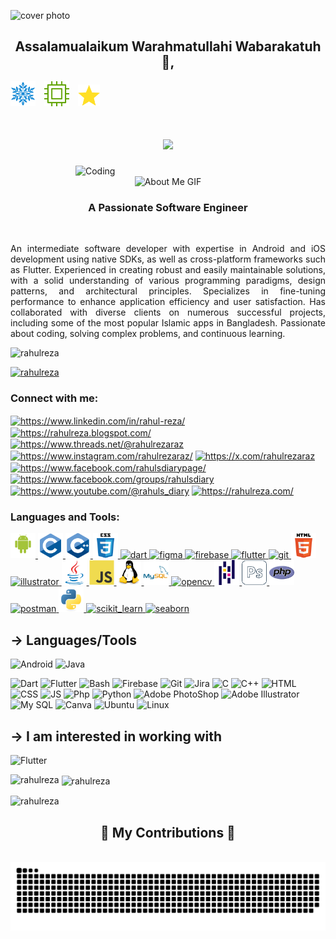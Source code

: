 <!-- ### Hi there 👋, I am Md. Rahul Reza.
#### Flutter App Developer
![Flutter App Developer](https://www.facebook.com/photo.php?fbid=3122435071390388&set=pb.100008717775945.-2207520000.&type=3)

I made this project just for fun, it allows you to create nice and simple GitHub Readme files that you can copy/paste and use in your profile.

Skills: 🎯 C/C++ 🎯 Java/ Javascript/ Java Swing 🎯 HTML/CSS/PHP/MySql 🎯 Flutter/Dart 🎯 Android App Development



[<img src='https://cdn.jsdelivr.net/npm/simple-icons@3.0.1/icons/github.svg' alt='github' height='40'>](https://github.com/https://github.com/Rahulreza)  [<img src='https://cdn.jsdelivr.net/npm/simple-icons@3.0.1/icons/linkedin.svg' alt='linkedin' height='40'>](https://www.linkedin.com/in/https://www.linkedin.com/in/rahul-reza//)   -->

<!--
<img align="top" alt="Coding"  src="https://scontent.fspd3-1.fna.fbcdn.net/v/t39.30808-6/337868943_765108145231828_1230565396232606782_n.png?stp=dst-jpg&_nc_cat=110&ccb=1-7&_nc_sid=19026a&_nc_eui2=AeEgwePimgEr96hbrTJVS6ahHLblyzOix3ActuXLM6LHcLMWXaEAg-K0PF2MY0hwM5pmqmJVn5HbbH6tZV0AaAls&_nc_ohc=BdTwFZiEy-UAX9dlW14&_nc_ht=scontent.fspd3-1.fna&oh=00_AfCk7GohWiRsIVNOxUppkMk_PfBODww6Z0Hj6ZVcWQChhw&oe=646236E0"> -->
![cover photo](https://github.com/Rahulreza/Rahulreza/assets/48874418/bb192198-d66d-4e0e-b502-869a081f38bc)
<h2 align="center">Assalamualaikum Warahmatullahi Wabarakatuh 👋, </h2>

<a href='https://archiveprogram.github.com/'><img src='https://raw.githubusercontent.com/acervenky/animated-github-badges/master/assets/acbadge.gif' width='40' height='40'></a> <a href='https://docs.github.com/en/developers'><img src='https://raw.githubusercontent.com/acervenky/animated-github-badges/master/assets/devbadge.gif' width='40' height='40'></a> <a href='https://stars.github.com/'><img src='https://raw.githubusercontent.com/acervenky/animated-github-badges/master/assets/starbadge.gif' width='35' height='35'></a> 

<h1 align="center">
    <img src="https://readme-typing-svg.herokuapp.com/?font=Righteous&size=35&center=true&vCenter=true&width=500&height=70&duration=4000&lines=Hi+There!+👋;+I'm+Md.+Rahul+Reza!;" />
</h1>
<img align="right" alt="Coding" width="400" src="https://cybetiq.com/wp-content/themes/CybetiqTheme/img/Mobile-Application.gif">
<div align="center">
<img src="https://github.com/7oSkaaa/7oSkaaa/blob/main/Images/about_me.gif?raw=true" alt="About Me GIF" width="180px">
</div>
<h3 align="center">A Passionate Software Engineer</h3>

<br/>
<!--
<h1 align="center">Hi 👋, I'm Md. Rahul Reza</h1>
<h3 align="center">A passionate Flutter App Developer</h3>-->
<p align = "justify"> An intermediate software developer with expertise in Android and iOS development using native SDKs, as well as cross-platform frameworks such as Flutter. Experienced in creating robust and easily maintainable solutions, with a solid understanding of various programming paradigms, design patterns, and architectural principles. Specializes in fine-tuning performance to enhance application efficiency and user satisfaction. Has collaborated with diverse clients on numerous successful projects, including some of the most popular Islamic apps in Bangladesh. Passionate about coding, solving complex problems, and continuous learning.</p>

<p align="left"> <img src="https://komarev.com/ghpvc/?username=rahulreza&label=Profile%20views&color=0e75b6&style=flat" alt="rahulreza" /> </p>

<p align="left"> <a href="https://github.com/ryo-ma/github-profile-trophy"><img src="https://github-profile-trophy.vercel.app/?username=rahulreza" alt="rahulreza" /></a> </p>

<h3 align="left">Connect with me:</h3>
<p align="left">
<a href="https://linkedin.com/in/rahul-reza/" target="blank"><img align="center" src="https://raw.githubusercontent.com/rahuldkjain/github-profile-readme-generator/master/src/images/icons/Social/linked-in-alt.svg" alt="https://www.linkedin.com/in/rahul-reza/" height="30" width="40" /></a>
<a href="https://rahulreza.blogspot.com/" target="blank"><img align="center" src="https://github.com/user-attachments/assets/c55d70be-a685-4775-92a4-1da3395af9f7" alt="https://rahulreza.blogspot.com/" height="30" width="40" /></a>
<a href="https://www.threads.net/@rahulrezaraz" target="blank"><img align="center" src="https://github.com/user-attachments/assets/8eb20c15-9eed-45c8-b9b7-47aad0903f2a" alt="https://www.threads.net/@rahulrezaraz" height="30" width="40" /></a>
<a href="https://www.instagram.com/rahulrezaraz/" target="blank"><img align="center" src="https://github.com/user-attachments/assets/93f85189-af52-49d8-8110-1f9033980460" alt="https://www.instagram.com/rahulrezaraz/" height="30" width="40" /></a>
<a href="https://x.com/rahulrezaraz" target="blank"><img align="center" src="https://github.com/user-attachments/assets/3eac01ad-9615-494c-9060-4905a36d3239" alt="https://x.com/rahulrezaraz" height="30" width="40" /></a>
<a href="https://www.facebook.com/rahulsdiarypage/" target="blank"><img align="center" src="https://github.com/user-attachments/assets/23089866-735b-4141-896e-598cbd20188c" alt="https://www.facebook.com/rahulsdiarypage/" height="30" width="40" /></a>
<a href="https://www.facebook.com/groups/rahulsdiary" target="blank"><img align="center" src="https://github.com/user-attachments/assets/6e97096e-81bf-47cb-bc00-e25c83beee92" alt="https://www.facebook.com/groups/rahulsdiary" height="30" width="40" /></a>
<a href="https://www.youtube.com/@rahuls_diary" target="blank"><img align="center" src="https://github.com/user-attachments/assets/fd4991eb-14f7-4e5a-81d6-5935c0d18b61" alt="https://www.youtube.com/@rahuls_diary" height="30" width="40" /></a>
<a href="https://rahulreza.com/" target="blank"><img align="center" src="https://github.com/user-attachments/assets/90fab25f-5f90-4186-8ec3-d5ba1eec5c70" alt="https://rahulreza.com/" height="30" width="40" /></a>
</p>

<h3 align="left">Languages and Tools:</h3>
<p align="left"> <a href="https://developer.android.com" target="_blank" rel="noreferrer"> <img src="https://raw.githubusercontent.com/devicons/devicon/master/icons/android/android-original-wordmark.svg" alt="android" width="40" height="40"/> </a> <a href="https://www.cprogramming.com/" target="_blank" rel="noreferrer"> <img src="https://raw.githubusercontent.com/devicons/devicon/master/icons/c/c-original.svg" alt="c" width="40" height="40"/> </a> <a href="https://www.w3schools.com/cpp/" target="_blank" rel="noreferrer"> <img src="https://raw.githubusercontent.com/devicons/devicon/master/icons/cplusplus/cplusplus-original.svg" alt="cplusplus" width="40" height="40"/> </a> <a href="https://www.w3schools.com/css/" target="_blank" rel="noreferrer"> <img src="https://raw.githubusercontent.com/devicons/devicon/master/icons/css3/css3-original-wordmark.svg" alt="css3" width="40" height="40"/> </a> <a href="https://dart.dev" target="_blank" rel="noreferrer"> <img src="https://www.vectorlogo.zone/logos/dartlang/dartlang-icon.svg" alt="dart" width="40" height="40"/> </a> <a href="https://www.figma.com/" target="_blank" rel="noreferrer"> <img src="https://www.vectorlogo.zone/logos/figma/figma-icon.svg" alt="figma" width="40" height="40"/> </a> <a href="https://firebase.google.com/" target="_blank" rel="noreferrer"> <img src="https://www.vectorlogo.zone/logos/firebase/firebase-icon.svg" alt="firebase" width="40" height="40"/> </a> <a href="https://flutter.dev" target="_blank" rel="noreferrer"> <img src="https://www.vectorlogo.zone/logos/flutterio/flutterio-icon.svg" alt="flutter" width="40" height="40"/> </a> <a href="https://git-scm.com/" target="_blank" rel="noreferrer"> <img src="https://www.vectorlogo.zone/logos/git-scm/git-scm-icon.svg" alt="git" width="40" height="40"/> </a> <a href="https://www.w3.org/html/" target="_blank" rel="noreferrer"> <img src="https://raw.githubusercontent.com/devicons/devicon/master/icons/html5/html5-original-wordmark.svg" alt="html5" width="40" height="40"/> </a> <a href="https://www.adobe.com/in/products/illustrator.html" target="_blank" rel="noreferrer"> <img src="https://www.vectorlogo.zone/logos/adobe_illustrator/adobe_illustrator-icon.svg" alt="illustrator" width="40" height="40"/> </a> <a href="https://www.java.com" target="_blank" rel="noreferrer"> <img src="https://raw.githubusercontent.com/devicons/devicon/master/icons/java/java-original.svg" alt="java" width="40" height="40"/> </a> <a href="https://developer.mozilla.org/en-US/docs/Web/JavaScript" target="_blank" rel="noreferrer"> <img src="https://raw.githubusercontent.com/devicons/devicon/master/icons/javascript/javascript-original.svg" alt="javascript" width="40" height="40"/> </a> <a href="https://www.linux.org/" target="_blank" rel="noreferrer"> <img src="https://raw.githubusercontent.com/devicons/devicon/master/icons/linux/linux-original.svg" alt="linux" width="40" height="40"/> </a> <a href="https://www.mysql.com/" target="_blank" rel="noreferrer"> <img src="https://raw.githubusercontent.com/devicons/devicon/master/icons/mysql/mysql-original-wordmark.svg" alt="mysql" width="40" height="40"/> </a> <a href="https://opencv.org/" target="_blank" rel="noreferrer"> <img src="https://www.vectorlogo.zone/logos/opencv/opencv-icon.svg" alt="opencv" width="40" height="40"/> </a> <a href="https://pandas.pydata.org/" target="_blank" rel="noreferrer"> <img src="https://raw.githubusercontent.com/devicons/devicon/2ae2a900d2f041da66e950e4d48052658d850630/icons/pandas/pandas-original.svg" alt="pandas" width="40" height="40"/> </a> <a href="https://www.photoshop.com/en" target="_blank" rel="noreferrer"> <img src="https://raw.githubusercontent.com/devicons/devicon/master/icons/photoshop/photoshop-line.svg" alt="photoshop" width="40" height="40"/> </a> <a href="https://www.php.net" target="_blank" rel="noreferrer"> <img src="https://raw.githubusercontent.com/devicons/devicon/master/icons/php/php-original.svg" alt="php" width="40" height="40"/> </a> <a href="https://postman.com" target="_blank" rel="noreferrer"> <img src="https://www.vectorlogo.zone/logos/getpostman/getpostman-icon.svg" alt="postman" width="40" height="40"/> </a> <a href="https://www.python.org" target="_blank" rel="noreferrer"> <img src="https://raw.githubusercontent.com/devicons/devicon/master/icons/python/python-original.svg" alt="python" width="40" height="40"/> </a> <a href="https://scikit-learn.org/" target="_blank" rel="noreferrer"> <img src="https://upload.wikimedia.org/wikipedia/commons/0/05/Scikit_learn_logo_small.svg" alt="scikit_learn" width="40" height="40"/> </a> <a href="https://seaborn.pydata.org/" target="_blank" rel="noreferrer"> <img src="https://seaborn.pydata.org/_images/logo-mark-lightbg.svg" alt="seaborn" width="40" height="40"/> </a> </p>

## → Languages/Tools
![Android](https://img.shields.io/badge/Android-3DDC84?style=for-the-badge&logo=android&logoColor=white)
![Java](https://img.shields.io/badge/Java-ED8B00?style=for-the-badge&logo=java&logoColor=white)
<!--
![Kotlin](https://img.shields.io/badge/Kotlin-0095D5?&style=for-the-badge&logo=kotlin&logoColor=white)
![Swift](https://img.shields.io/badge/swift-F54A2A?style=for-the-badge&logo=swift&logoColor=white)
-->
![Dart](https://img.shields.io/badge/Dart-0175C2?style=for-the-badge&logo=dart&logoColor=white)
![Flutter](https://img.shields.io/badge/Flutter-02569B?style=for-the-badge&logo=flutter&logoColor=white)
![Bash](https://img.shields.io/badge/Shell_Script-121011?style=for-the-badge&logo=gnu-bash&logoColor=white)
![Firebase](https://img.shields.io/badge/firebase-ffca28?style=for-the-badge&logo=firebase&logoColor=white)
![Git](https://img.shields.io/badge/Git-F05032?style=for-the-badge&logo=git&logoColor=white)
![Jira](https://img.shields.io/badge/jira-%230A0FFF.svg?style=for-the-badge&logo=jira&logoColor=white)
![C](https://img.shields.io/badge/C-A8B9CC?style=for-the-badge&logo=c&logoColor=white)
![C++](https://img.shields.io/badge/C%2B%2B-00599C?style=for-the-badge&logo=c%2B%2B&logoColor=white)
![HTML](https://img.shields.io/badge/HTML-E34F26?style=for-the-badge&logo=html5&logoColor=white)
![CSS](https://img.shields.io/badge/CSS-1572B6?style=for-the-badge&logo=css3&logoColor=white)
![JS](https://img.shields.io/badge/JS-F7DF1E?style=for-the-badge&logo=javascript&logoColor=white)
![Php](https://img.shields.io/badge/Php-777BB4?style=for-the-badge&logo=php&logoColor=white)
![Python](https://img.shields.io/badge/Python-3776AB?style=for-the-badge&logo=python&logoColor=white)
![Adobe PhotoShop](https://img.shields.io/badge/Adobe%20PhotoShop-31A8FF?style=for-the-badge&logo=adobephotoshop&logoColor=white)
![Adobe Illustrator](https://img.shields.io/badge/Adobe%20Illustrator-31A8FF?style=for-the-badge&logo=adobeillustrator&logoColor=white)
![My SQL](https://img.shields.io/badge/My%20Sql-4479A1?style=for-the-badge&logo=mysql&logoColor=white)
![Canva](https://img.shields.io/badge/Canva-4479A1?style=for-the-badge&logo=canva&logoColor=white)
![Ubuntu](https://img.shields.io/badge/ubuntu-E95420?style=for-the-badge&logo=ubuntu&logoColor=white)
![Linux](https://img.shields.io/badge/linux-FCC624?style=for-the-badge&logo=linux&logoColor=white)


## → I am interested in working with
<!--
![Android](https://img.shields.io/badge/Android-3DDC84?style=for-the-badge&logo=android&logoColor=white)
![iOS](https://img.shields.io/badge/iOS-000000?style=for-the-badge&logo=ios&logoColor=white)
![Kotlin](https://img.shields.io/badge/Kotlin-0095D5?&style=for-the-badge&logo=kotlin&logoColor=white)
![Swift](https://img.shields.io/badge/swift-F54A2A?style=for-the-badge&logo=swift&logoColor=white)
-->
![Flutter](https://img.shields.io/badge/Flutter-02569B?style=for-the-badge&logo=flutter&logoColor=white)
<!--
<p><a href="https://wakatime.com/@rahulreza"><img align="center" src="https://github-readme-stats.vercel.app/api/wakatime?username=rahulreza&theme=light&layout=compact&langs_count=10&hide=html,groovy" alt="rahulreza" /></a></p>
 -->
<p><img align="left" src="https://github-readme-stats.vercel.app/api/top-langs?username=rahulreza&show_icons=true&locale=en&layout=compact" alt="rahulreza" /></p>

<p>&nbsp;<img align="center" src="https://github-readme-stats.vercel.app/api?username=rahulreza&show_icons=true&locale=en" alt="rahulreza" /></p>

<p><img align="center" src="https://github-readme-streak-stats.herokuapp.com/?user=rahulreza&" alt="rahulreza" /></p>


<div align="center">
  <h2>🐍 My Contributions 🐍</h2>
  <br>
  <img alt="snake eating my contributions" src="https://raw.githubusercontent.com/salesp07/salesp07/output/github-contribution-grid-snake.svg" />
  
  <br/><br/><br/>
</div>

